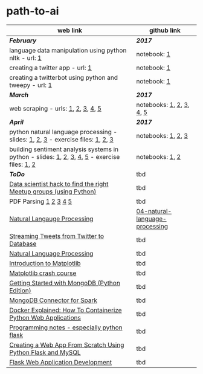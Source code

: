 # path-to-ai #
web link|github link
---|---
**_February_**|**_2017_**
language data manipulation using python nltk - url: [1](https://www.digitalocean.com/community/tutorials/how-to-work-with-language-data-in-python-3-using-the-natural-language-toolkit-nltk)|notebook: [1](https://github.com/faameem/path-to-ai/blob/master/natural-language-processing/how-to-work-with-language-data-using-nltk.ipynb)
creating a twitter app - url: [1](https://www.digitalocean.com/community/tutorials/how-to-create-a-twitter-app)|notebook: [1](https://github.com/faameem/path-to-ai/blob/master/natural-language-processing/02-how-to-create-a-twitter-app.ipynb)
creating a twitterbot using python and tweepy - url: [1](https://www.digitalocean.com/community/tutorials/how-to-create-a-twitterbot-with-python-3-and-the-tweepy-library)|notebook: [1](https://github.com/faameem/path-to-ai/blob/master/natural-language-processing/03-how-to-create-a-twitterbot-with-python3-and-the-tweepy-library.ipynb)
**_March_**|**_2017_**
web scraping - urls: [1](http://docs.python-guide.org/en/latest/scenarios/scrape/), [2](https://automatetheboringstuff.com/chapter11/), [3](http://www.gregreda.com/2013/03/03/web-scraping-101-with-python/), [4](https://first-web-scraper.readthedocs.io/en/latest/), [5](https://www.dataquest.io/blog/web-scraping-tutorial-python/)|notebooks: [1](https://github.com/faameem/path-to-ai/blob/master/web-scraping/01-web-scraping.ipynb), [2](https://github.com/faameem/path-to-ai/blob/master/web-scraping/02-web-scraping.ipynb), [3](https://github.com/faameem/path-to-ai/blob/master/web-scraping/03-web-scraping.ipynb), [4](https://github.com/faameem/path-to-ai/blob/master/web-scraping/04-web-scraping.ipynb), [5](https://github.com/faameem/path-to-ai/blob/master/web-scraping/05-web-scraping.ipynb)
**_April_**|**_2017_**
python natural language processing - slides: [1](https://github.com/faameem/natural-language-processing/blob/master/pluralsight/python-natural-language-processing/1-python-natural-language-processing-m1-slides.pdf), [2](https://github.com/faameem/natural-language-processing/blob/master/pluralsight/python-natural-language-processing/2-python-natural-language-processing-m2-slides.pdf), [3](https://github.com/faameem/natural-language-processing/blob/master/pluralsight/python-natural-language-processing/3-python-natural-language-processing-m3-slides.pdf) - exercise files: [1](https://github.com/faameem/natural-language-processing/blob/master/pluralsight/python-natural-language-processing/1-python-natural-language-processing-m1-exercise-files/GettingStarted_NLTK.ipynb), [2](https://github.com/faameem/natural-language-processing/blob/master/pluralsight/python-natural-language-processing/2-python-natural-language-processing-m2-exercise-files/Autosummarize_RuleBased.ipynb), [3](https://github.com/faameem/natural-language-processing/blob/master/pluralsight/python-natural-language-processing/3-python-natural-language-processing-m3-exercise-files/ML_NLP_Classifying_Text.ipynb)|notebooks: [1](https://github.com/faameem/path-to-ai/blob/master/natural-language-processing/05-nltk-getting-started.ipynb), [2](https://github.com/faameem/path-to-ai/blob/master/natural-language-processing/06-rule-based-auto-summarization.ipynb), [3](https://github.com/faameem/path-to-ai/blob/master/natural-language-processing/07-classifying-text-using-ml-nlp.ipynb)
building sentiment analysis systems in python - slides: [1](https://github.com/faameem/natural-language-processing/blob/master/pluralsight/building-sentiment-analysis-systems-python/1-building-sentiment-analysis-systems-python-m1-slides.pdf), [2](https://github.com/faameem/natural-language-processing/blob/master/pluralsight/building-sentiment-analysis-systems-python/2-building-sentiment-analysis-systems-python-m2-slides.pdf), [3](https://github.com/faameem/natural-language-processing/blob/master/pluralsight/building-sentiment-analysis-systems-python/3-building-sentiment-analysis-systems-python-m3-slides.pdf), [4](https://github.com/faameem/natural-language-processing/blob/master/pluralsight/building-sentiment-analysis-systems-python/4-building-sentiment-analysis-systems-python-m4-slides.pdf), [5](https://github.com/faameem/natural-language-processing/blob/master/pluralsight/building-sentiment-analysis-systems-python/5-building-sentiment-analysis-systems-python-m5-slides.pdf) - exercise files: [1](https://github.com/faameem/natural-language-processing/blob/master/pluralsight/building-sentiment-analysis-systems-python/3-building-sentiment-analysis-systems-python-m3-exercise-files/SentimentAnalysis_3.py), [2](https://github.com/faameem/natural-language-processing/blob/master/pluralsight/building-sentiment-analysis-systems-python/5-building-sentiment-analysis-systems-python-m5-exercise-files/NaiveBayes.py)|notebooks: [1](), [2]()
**_ToDo_**|tbd
[Data scientist hack to find the right Meetup groups (using Python)](https://www.analyticsvidhya.com/blog/2015/08/data-scientist-meetup-hack/)| tbd
PDF Parsing [1](https://dzone.com/articles/pdf-reading) [2](https://quantcorner.wordpress.com/2014/03/16/parsing-pdf-files-with-python-and-pdfminer/) [3](https://automatetheboringstuff.com/chapter13/) [4](http://stackoverflow.com/questions/1106098/parse-annotations-from-a-pdf) [5](https://github.com/wbsoft/python-poppler-qt5/blob/master/demo/merge-annotations.py)| tbd
[Natural Langauge Processing](https://pythonprogramming.net/tokenizing-words-sentences-nltk-tutorial/)|[04-natural-language-processing](https://github.com/faameem/path-to-ai/blob/master/natural-language-processing/04-natural-language-processing.ipynb)
[Streaming Tweets from Twitter to Database](https://pythonprogramming.net/twitter-api-streaming-tweets-python-tutorial/)|tbd
[Natural Language Processing](https://pythonprogramming.net/scraping-parsing-rss-feed/)|tbd
[Introduction to Matplotlib](https://pythonprogramming.net/matplotlib-intro-tutorial/)|tbd
[Matplotlib crash course](https://pythonprogramming.net/3d-graphing-python-matplotlib/)|tbd
[Getting Started with MongoDB (Python Edition)](https://docs.mongodb.com/getting-started/python/)|tbd
[MongoDB Connector for Spark](https://docs.mongodb.com/spark-connector/v2.0/)|tbd
[Docker Explained: How To Containerize Python Web Applications](https://www.digitalocean.com/community/tutorials/docker-explained-how-to-containerize-python-web-applications)|tbd
[Programming notes - especially python flask](https://www3.ntu.edu.sg/home/ehchua/programming/index.html)|tbd
[Creating a Web App From Scratch Using Python Flask and MySQL](https://code.tutsplus.com/series/creating-a-web-app-from-scratch-using-python-flask-and-mysql--cms-827)|tbd
[Flask Web Application Development](http://www.vertabelo.com/blog/technical-articles/web-app-development-with-flask-sqlalchemy-bootstrap-introduction)|tbd




